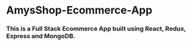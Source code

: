 # AmysShop-Ecommerce-App

### This is a Full Stack Ecommerce App built using React, Redux, Express and MongoDB.
